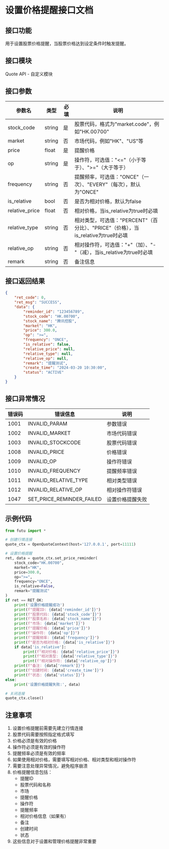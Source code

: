 # 设置价格提醒接口文档

## 接口功能
用于设置股票价格提醒，当股票价格达到设定条件时触发提醒。

## 接口模块
Quote API - 自定义模块

## 接口参数
| 参数名 | 类型 | 必填 | 说明 |
|--------|------|------|------|
| stock_code | string | 是 | 股票代码，格式为"market.code"，例如"HK.00700" |
| market | string | 否 | 市场代码，例如"HK"、"US"等 |
| price | float | 是 | 提醒价格 |
| op | string | 是 | 操作符，可选值："<="（小于等于）、">="（大于等于） |
| frequency | string | 否 | 提醒频率，可选值："ONCE"（一次）、"EVERY"（每次），默认为"ONCE" |
| is_relative | bool | 否 | 是否为相对价格，默认为false |
| relative_price | float | 否 | 相对价格，当is_relative为true时必填 |
| relative_type | string | 否 | 相对类型，可选值："PERCENT"（百分比）、"PRICE"（价格），当is_relative为true时必填 |
| relative_op | string | 否 | 相对操作符，可选值："+"（加）、"-"（减），当is_relative为true时必填 |
| remark | string | 否 | 备注信息 |

## 接口返回结果
```json
{
    "ret_code": 0,
    "ret_msg": "SUCCESS",
    "data": {
        "reminder_id": "123456789",
        "stock_code": "HK.00700",
        "stock_name": "腾讯控股",
        "market": "HK",
        "price": 300.0,
        "op": ">=",
        "frequency": "ONCE",
        "is_relative": false,
        "relative_price": null,
        "relative_type": null,
        "relative_op": null,
        "remark": "提醒测试",
        "create_time": "2024-03-20 10:30:00",
        "status": "ACTIVE"
    }
}
```

## 接口异常情况
| 错误码 | 错误信息 | 说明 |
|--------|----------|------|
| 1001 | INVALID_PARAM | 参数错误 |
| 1002 | INVALID_MARKET | 市场代码错误 |
| 1003 | INVALID_STOCKCODE | 股票代码错误 |
| 1008 | INVALID_PRICE | 价格错误 |
| 1009 | INVALID_OP | 操作符错误 |
| 1010 | INVALID_FREQUENCY | 提醒频率错误 |
| 1011 | INVALID_RELATIVE_TYPE | 相对类型错误 |
| 1012 | INVALID_RELATIVE_OP | 相对操作符错误 |
| 1047 | SET_PRICE_REMINDER_FAILED | 设置价格提醒失败 |

## 示例代码
```python
from futu import *

# 创建行情连接
quote_ctx = OpenQuoteContext(host='127.0.0.1', port=11111)

# 设置价格提醒
ret, data = quote_ctx.set_price_reminder(
    stock_code="HK.00700",
    market="HK",
    price=300.0,
    op=">=",
    frequency="ONCE",
    is_relative=False,
    remark="提醒测试"
)
if ret == RET_OK:
    print('设置价格提醒成功')
    print(f"提醒ID: {data['reminder_id']}")
    print(f"股票代码: {data['stock_code']}")
    print(f"股票名称: {data['stock_name']}")
    print(f"市场: {data['market']}")
    print(f"提醒价格: {data['price']}")
    print(f"操作符: {data['op']}")
    print(f"提醒频率: {data['frequency']}")
    print(f"是否为相对价格: {data['is_relative']}")
    if data['is_relative']:
        print(f"相对价格: {data['relative_price']}")
        print(f"相对类型: {data['relative_type']}")
        print(f"相对操作符: {data['relative_op']}")
    print(f"备注: {data['remark']}")
    print(f"创建时间: {data['create_time']}")
    print(f"状态: {data['status']}")
else:
    print('设置价格提醒失败:', data)

# 关闭连接
quote_ctx.close()
```

## 注意事项
1. 设置价格提醒前需要先建立行情连接
2. 股票代码需要按照指定格式填写
3. 价格必须是有效的价格
4. 操作符必须是有效的操作符
5. 提醒频率必须是有效的频率
6. 如果使用相对价格，需要填写相对价格、相对类型和相对操作符
7. 需要注意处理异常情况，避免程序崩溃
8. 价格提醒信息包括：
   - 提醒ID
   - 股票代码和名称
   - 市场
   - 提醒价格
   - 操作符
   - 提醒频率
   - 相对价格信息（如果有）
   - 备注
   - 创建时间
   - 状态
9. 这些信息对于设置和管理价格提醒非常重要 